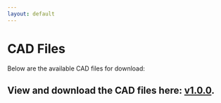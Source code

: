 ```yaml
---
layout: default
---
```


# CAD Files

Below are the available CAD files for download:

View and download the CAD files here: [v1.0.0](https://autodesk6181.autodesk360.com/g/shares/SH30dd5QT870c25f12fc09d52961e497b3c1).
---
